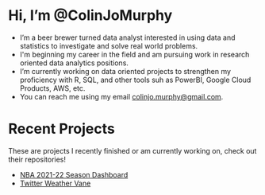 # Hi, I’m @ColinJoMurphy
- I’m a beer brewer turned data analyst interested in using data and statistics to investigate and solve real world problems.
- I'm beginning my career in the field and am pursuing work in research oriented data analytics positions. 
- I’m currently working on data oriented projects to strengthen my proficiency with R, SQL, and other tools suh as PowerBI, Google Cloud Products, AWS, etc.
- You can reach me using my email colinjo.murphy@gmail.com.

# Recent Projects
These are projects I recently finished or am currently working on, check out their repositories!
- [NBA 2021-22 Season Dashboard](https://github.com/ColinJoMurphy/NBA-Dashboard)
- [Twitter Weather Vane](https://github.com/ColinJoMurphy/TwitterWeatherVane)


